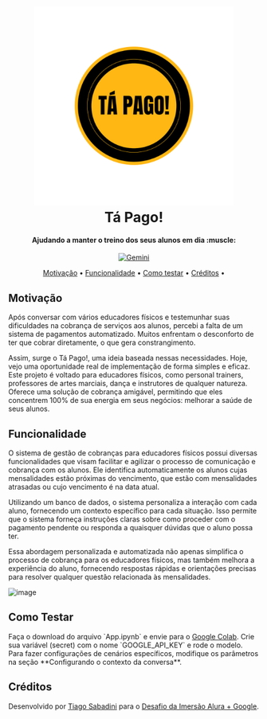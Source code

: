 
<h1 align="center">
  <br>
  <a href="#"><img src="./Ta-Pago-Logo.png" alt="Tá Pago!" width="400"></a>
  <br>
  Tá Pago!
  <br>
</h1>

<h4 align="center">Ajudando a manter o treino dos seus alunos em dia :muscle:</h4>

<p align="center">
  <a target="_blank" href="https://gemini.google.com">
    <img src="https://upload.wikimedia.org/wikipedia/commons/thumb/8/8a/Google_Gemini_logo.svg/120px-Google_Gemini_logo.svg.png"
         alt="Gemini">
  </a>
</p>

<p align="center">
  <a href="#motivação">Motivação</a> •
  <a href="#funcionalidade">Funcionalidade</a> •
  <a href="#como-testar">Como testar</a> •
  <a href="#créditos">Créditos</a> •
</p>

<h2>Motivação</h2>
<p>Após conversar com vários educadores físicos e testemunhar suas dificuldades na cobrança de serviços aos alunos, percebi a falta de um sistema de pagamentos automatizado. Muitos enfrentam o desconforto de ter que cobrar diretamente, o que gera constrangimento.</p>

Assim, surge o Tá Pago!, uma ideia baseada nessas necessidades. Hoje, vejo uma oportunidade real de implementação de forma simples e eficaz. Este projeto é voltado para educadores físicos, como personal trainers, professores de artes marciais, dança e instrutores de qualquer natureza. Oferece uma solução de cobrança amigável, permitindo que eles concentrem 100% de sua energia em seus negócios: melhorar a saúde de seus alunos.

<h2>Funcionalidade</h2>
O sistema de gestão de cobranças para educadores físicos possui diversas funcionalidades que visam facilitar e agilizar o processo de comunicação e cobrança com os alunos. Ele identifica automaticamente os alunos cujas mensalidades estão próximas do vencimento, que estão com mensalidades atrasadas ou cujo vencimento é na data atual.


Utilizando um banco de dados, o sistema personaliza a interação com cada aluno, fornecendo um contexto específico para cada situação. Isso permite que o sistema forneça instruções claras sobre como proceder com o pagamento pendente ou responda a quaisquer dúvidas que o aluno possa ter.

Essa abordagem personalizada e automatizada não apenas simplifica o processo de cobrança para os educadores físicos, mas também melhora a experiência do aluno, fornecendo respostas rápidas e orientações precisas para resolver qualquer questão relacionada às mensalidades.

![image](https://github.com/tiagosabadini/ta-pago/assets/1098781/02b22854-b179-4475-98bb-bcabf7eec732)


<h2>Como Testar</h2>
Faça o download do arquivo `App.ipynb` e envie para o <a target="_blank" href="https://colab.research.google.com/">Google Colab</a>. Crie sua variável (secret) com o nome `GOOGLE_API_KEY` e rode o modelo. Para fazer configurações de cenários específicos, modifique os parâmetros na seção **Configurando o contexto da conversa**.

<h2>Créditos</h2>
Desenvolvido por <a target="_blank" href="https://github.com/tiagosabadini">Tiago Sabadini</a> para o <a target="_blank" href="https://cursos.alura.com.br/imersao">Desafio da Imersão Alura + Google</a>.

